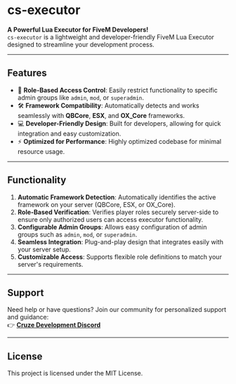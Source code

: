 # **cs-executor**
**A Powerful Lua Executor for FiveM Developers!**  
`cs-executor` is a lightweight and developer-friendly FiveM Lua Executor designed to streamline your development process.

---

## **Features**
- 🔑 **Role-Based Access Control**: Easily restrict functionality to specific admin groups like `admin`, `mod`, or `superadmin`.
- 🛠️ **Framework Compatibility**: Automatically detects and works seamlessly with **QBCore**, **ESX**, and **OX_Core** frameworks.
- 💻 **Developer-Friendly Design**: Built for developers, allowing for quick integration and easy customization.
- ⚡ **Optimized for Performance**: Highly optimized codebase for minimal resource usage.

---

## **Functionality**
1. **Automatic Framework Detection**: Automatically identifies the active framework on your server (QBCore, ESX, or OX_Core).
2. **Role-Based Verification**: Verifies player roles securely server-side to ensure only authorized users can access executor functionality.
3. **Configurable Admin Groups**: Allows easy configuration of admin groups such as `admin`, `mod`, or `superadmin`.
4. **Seamless Integration**: Plug-and-play design that integrates easily with your server setup.
5. **Customizable Access**: Supports flexible role definitions to match your server's requirements.

---

## **Support**
Need help or have questions? Join our community for personalized support and guidance:  
👉 **[Cruze Development Discord](https://discord.gg/tAJ2S2QhvG)**  

---

## **License**
This project is licensed under the MIT License.